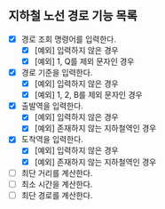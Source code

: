 ## 지하철 노선 경로 기능 목록

- [X] 경로 조회 명령어를 입력한다.
  - [X] [예외] 입력하지 않은 경우
  - [X] [예외] 1, Q를 제외 문자인 경우
- [X] 경로 기준을 입력한다.
  - [X] [예외] 입력하지 않은 경우 
  - [X] [예외] 1, 2, B를 제외 문자인 경우
- [X] 출발역을 입력한다.
  - [X] [예외] 입력하지 않은 경우
  - [X] [예외] 존재하지 않는 지하철역인 경우
- [X] 도착역을 입력한다.
  - [X] [예외] 입력하지 않은 경우
  - [X] [예외] 존재하지 않는 지하철역인 경우
- [ ] 최단 거리를 계산한다.
- [ ] 최소 시간을 계산한다.
- [ ] 최단 경로를 계산한다.